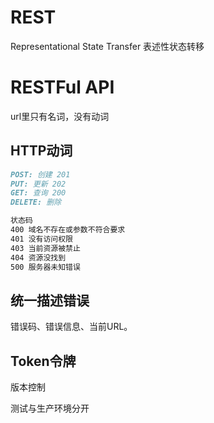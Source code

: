 # REST

Representational State Transfer 表述性状态转移



# RESTFul API

url里只有名词，没有动词



## HTTP动词

```markdown
POST: 创建 201
PUT: 更新 202
GET: 查询 200
DELETE: 删除 
```

```markdown
状态码
400 域名不存在或参数不符合要求
401 没有访问权限
403 当前资源被禁止
404 资源没找到
500 服务器未知错误
```

## 统一描述错误

错误码、错误信息、当前URL。



## Token令牌

版本控制

测试与生产环境分开



